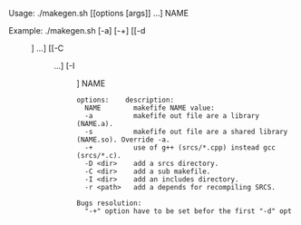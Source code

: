 Usage: ./makegen.sh [[options [args]] ...] NAME

Example: ./makegen.sh [-a] [-+] [[-d <dir>] ...] [[-C <dir> ...] [-I <dir>] NAME

	options:    description:
	  NAME        makefife NAME value:
	  -a          makefife out file are a library (NAME.a).
	  -s          makefife out file are a shared library (NAME.so). Override -a.
	  -+          use of g++ (srcs/*.cpp) instead gcc (srcs/*.c).
	  -D <dir>    add a srcs directory.
	  -C <dir>    add a sub makefile.
	  -I <dir>    add an includes directory.
	  -r <path>   add a depends for recompiling SRCS.

	Bugs resolution:
	  "-+" option have to be set befor the first "-d" opt